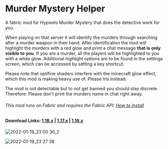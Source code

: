 # Murder Mystery Helper

A fabric mod for Hypixels Murder Mystery that does the detective work for you.

When playing on that server it will identify the murders through searching after a murder weapon in their hand.
After identification the mod will highlight the murders with a red glow and print a chat message **that is only visible to you**. If you are a murder, all the players will be highlighted to you with a white glow. Additional highlight options are to be found in the settings screen, which can be accessed by setting a key shortcut.

Please note that optifine shaders interfere with the minecraft glow effect, which this mod is making heavy use of. Please Iris instead.

The mod is not detectable but to not get banned you should stay discrete. Therefore: Please don't print the murders name in chat right away.

###### This mod runs on Fabric and requires the Fabric API: [How to install](https://fabricmc.net/ "How to install")

#### Download Links: **[1.18.x](https://github.com/thatDudo/Murder-Mystery-Helper/releases/download/1.0.7%2B1.18.2/murdermystery-fabric-mc1.18.2-1.0.7.jar)** | **[1.17.x](https://github.com/thatDudo/Murder-Mystery-Helper/releases/download/1.0.6%2B1.17/murdermystery-fabric-mc1.17-1.0.6.jar)** | **[1.16.x](https://github.com/thatDudo/Murder-Mystery-Helper/releases/download/1.0.6%2B1.16.5/murdermystery-fabric-mc1.16.5-1.0.6.jar)**

![2022-01-19_23 00 30_2](https://user-images.githubusercontent.com/58403773/150222740-3ed992de-bfbc-4d72-b5df-7b64d898faac.png)

![2022-01-19_23 27 38](https://user-images.githubusercontent.com/58403773/150229000-fcfc6135-ca5f-417d-a4d2-a2535b1d95ef.png)

